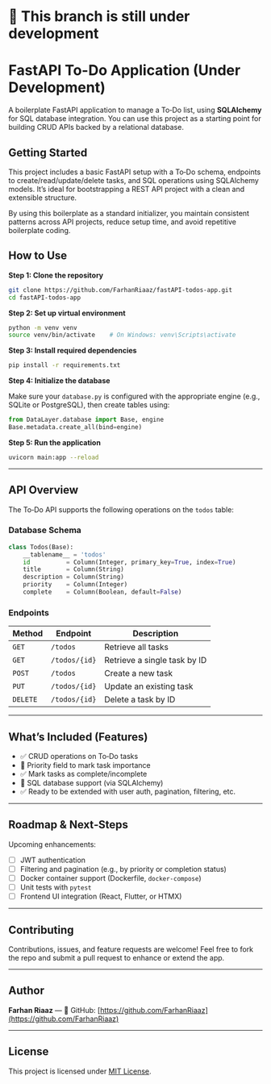 # 🚧 This branch is still under development

# FastAPI To-Do Application (Under Development)

A boilerplate FastAPI application to manage a To‑Do list, using **SQLAlchemy** for SQL database integration. You can use this project as a starting point for building CRUD APIs backed by a relational database.

## Getting Started

This project includes a basic FastAPI setup with a To‑Do schema, endpoints to create/read/update/delete tasks, and SQL operations using SQLAlchemy models. It’s ideal for bootstrapping a REST API project with a clean and extensible structure.

By using this boilerplate as a standard initializer, you maintain consistent patterns across API projects, reduce setup time, and avoid repetitive boilerplate coding.

## How to Use

**Step 1: Clone the repository**

```bash
git clone https://github.com/FarhanRiaaz/fastAPI-todos-app.git
cd fastAPI-todos-app
````

**Step 2: Set up virtual environment**

```bash
python -m venv venv
source venv/bin/activate    # On Windows: venv\Scripts\activate
```

**Step 3: Install required dependencies**

```bash
pip install -r requirements.txt
```

**Step 4: Initialize the database**

Make sure your `database.py` is configured with the appropriate engine (e.g., SQLite or PostgreSQL), then create tables using:

```python
from DataLayer.database import Base, engine
Base.metadata.create_all(bind=engine)
```

**Step 5: Run the application**

```bash
uvicorn main:app --reload
```

---

## API Overview

The To‑Do API supports the following operations on the `todos` table:

### Database Schema

```python
class Todos(Base):
    __tablename__ = 'todos'
    id          = Column(Integer, primary_key=True, index=True)
    title       = Column(String)
    description = Column(String)
    priority    = Column(Integer)
    complete    = Column(Boolean, default=False)
```

### Endpoints

| Method   | Endpoint      | Description                  |
| -------- | ------------- | ---------------------------- |
| `GET`    | `/todos`      | Retrieve all tasks           |
| `GET`    | `/todos/{id}` | Retrieve a single task by ID |
| `POST`   | `/todos`      | Create a new task            |
| `PUT`    | `/todos/{id}` | Update an existing task      |
| `DELETE` | `/todos/{id}` | Delete a task by ID          |

---

## What’s Included (Features)

* ✅ CRUD operations on To‑Do tasks
* 🔢 Priority field to mark task importance
* ✅ Mark tasks as complete/incomplete
* 🧩 SQL database support (via SQLAlchemy)
* ✅ Ready to be extended with user auth, pagination, filtering, etc.

---

## Roadmap & Next‑Steps

Upcoming enhancements:

* [ ] JWT authentication
* [ ] Filtering and pagination (e.g., by priority or completion status)
* [ ] Docker container support (Dockerfile, `docker-compose`)
* [ ] Unit tests with `pytest`
* [ ] Frontend UI integration (React, Flutter, or HTMX)

---

## Contributing

Contributions, issues, and feature requests are welcome!
Feel free to fork the repo and submit a pull request to enhance or extend the app.

---

## Author

**Farhan Riaaz** —
🔗 GitHub: [https://github.com/FarhanRiaaz](https://github.com/FarhanRiaaz)

---

## License

This project is licensed under [MIT License](LICENSE).
